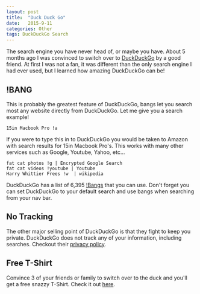 ```yaml
---
layout: post
title:  "Duck Duck Go"
date:   2015-9-11
categories: Other
tags: DuckDuckGo Search
---
```

The search engine you have never head of, or maybe you have. About 5 months ago I was convinced to switch over to [DuckDuckGo][duck] by a good friend. At first I was not a fan, it was different than the only search engine I had ever used, but I learned how amazing DuckDuckGo can be!

## !BANG
This is probably the greatest feature of DuckDuckGo, bangs let you search most any website directly from DuckDuckGo. Let me give you a search example!

    15in Macbook Pro !a

If you were to type this in to DuckDuckGo you would be taken to Amazon with search results for 15in Macbook Pro's. This works with many other services such as Google, Youtube, Yahoo, etc...

    fat cat photos !g | Encrypted Google Search
    fat cat videos !youtube | Youtube
    Harry Whittier Frees !w  | wikipedia


DuckDuckGo has a list of 6,395 [!Bangs] that you can use. Don't forget you can set DuckDuckGo to your default search and use bangs when searching from your nav bar.


## No Tracking
The other major selling point of DuckDuckGo is that they fight to keep you private. DuckDuckGo does not track any of your information, including searches. Checkout their [privacy policy][private].


## Free T-Shirt
Convince 3 of your friends or family to switch over to the duck and you'll get a free snazzy T-Shirt. Check it out [here][tshirt].



[duck]: http://duckduckgo.com
[!Bangs]: https://duckduckgo.com/bang
[private]: https://duckduckgo.com/privacy
[tshirt]: https://duckduckgo.com/spread
